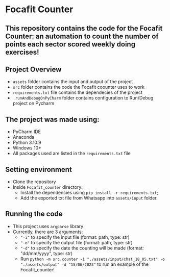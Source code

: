 # Focafit Counter

## This repository contains the code for the Focafit Counter: an automation to count the number of points each sector scored weekly doing exercises!

## Project Overview

- `assets` folder contains the input and output of the project
- `src` folder contains the code the Focafit coounter uses to work
- `requirements.txt` file contains the dependecies of the project
- `.runAndDebugOnPyCharm` folder contains configuration to Run/Debug project on Pycharm

## The project was made using:

- PyCharm IDE
- Anaconda
- Python 3.10.9
- Windows 10+
- All packages used are listed in the `requirements.txt` file

## Setting environment

- Clone the repository
- Inside `Focafit_counter` directory:
  - Install the dependencies using `pip install -r requirements.txt`;
  - Add the exported txt file from Whatsapp into `assets/input` folder.


## Running the code
- This project uses `argparse` library
- Currently, there are 3 arguments:
  - `"-i"` to specify the input file (format: path, type: str)
  - `"-o"` to specify the output file (format: path, type: str)
  - `"-d"` to specify the date the counting will be made (format: "dd/mm/yyyy", type: str)
  - Run `python -m src.counter -i "./assets/input/chat_18_05.txt" -o "./assets/output" -d "15/06/2023"` to run an example of the Focafit_counter!
